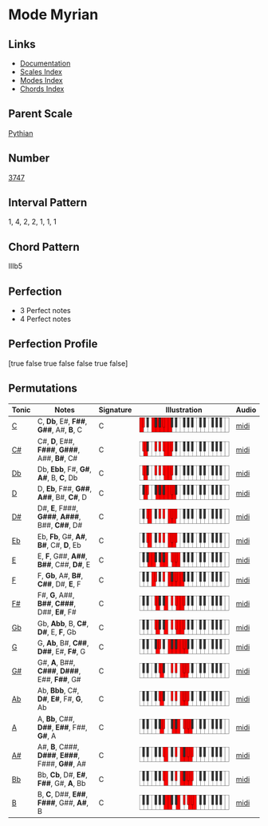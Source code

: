 # Mode Myrian

## Links

- [Documentation](README.md)
- [Scales Index](Scales.md)
- [Modes Index](Modes.md)
- [Chords Index](Chords.md)

## Parent Scale

[Pythian](ScalePythian.md)

## Number

[3747](https://ianring.com/musictheory/scales/3747)

## Interval Pattern

1, 4, 2, 2, 1, 1, 1

## Chord Pattern

IIIb5

## Perfection

- 3 Perfect notes
- 4 Perfect notes

## Perfection Profile

[true false true false false true false]

## Permutations

| Tonic | Notes | Signature | Illustration | Audio |
|-------|-------|-----------|--------------|-------|
| [C](ModeCNaturalMyrian.md) | C, **Db**, E#, **F##**, **G##**, A#, **B**, C | C | ![CNaturalMyrian](ModeCNaturalMyrian.png) | [midi](https://github.com/edipermadi/music/blob/main/docs/ModeCNaturalMyrian.mid?raw=true) |
| [C#](ModeCSharpMyrian.md) | C#, **D**, E##, **F###**, **G###**, A##, **B#**, C# | C | ![CSharpMyrian](ModeCSharpMyrian.png) | [midi](https://github.com/edipermadi/music/blob/main/docs/ModeCSharpMyrian.mid?raw=true) |
| [Db](ModeDFlatMyrian.md) | Db, **Ebb**, F#, **G#**, **A#**, B, **C**, Db | C | ![DFlatMyrian](ModeDFlatMyrian.png) | [midi](https://github.com/edipermadi/music/blob/main/docs/ModeDFlatMyrian.mid?raw=true) |
| [D](ModeDNaturalMyrian.md) | D, **Eb**, F##, **G##**, **A##**, B#, **C#**, D | C | ![DNaturalMyrian](ModeDNaturalMyrian.png) | [midi](https://github.com/edipermadi/music/blob/main/docs/ModeDNaturalMyrian.mid?raw=true) |
| [D#](ModeDSharpMyrian.md) | D#, **E**, F###, **G###**, **A###**, B##, **C##**, D# | C | ![DSharpMyrian](ModeDSharpMyrian.png) | [midi](https://github.com/edipermadi/music/blob/main/docs/ModeDSharpMyrian.mid?raw=true) |
| [Eb](ModeEFlatMyrian.md) | Eb, **Fb**, G#, **A#**, **B#**, C#, **D**, Eb | C | ![EFlatMyrian](ModeEFlatMyrian.png) | [midi](https://github.com/edipermadi/music/blob/main/docs/ModeEFlatMyrian.mid?raw=true) |
| [E](ModeENaturalMyrian.md) | E, **F**, G##, **A##**, **B##**, C##, **D#**, E | C | ![ENaturalMyrian](ModeENaturalMyrian.png) | [midi](https://github.com/edipermadi/music/blob/main/docs/ModeENaturalMyrian.mid?raw=true) |
| [F](ModeFNaturalMyrian.md) | F, **Gb**, A#, **B#**, **C##**, D#, **E**, F | C | ![FNaturalMyrian](ModeFNaturalMyrian.png) | [midi](https://github.com/edipermadi/music/blob/main/docs/ModeFNaturalMyrian.mid?raw=true) |
| [F#](ModeFSharpMyrian.md) | F#, **G**, A##, **B##**, **C###**, D##, **E#**, F# | C | ![FSharpMyrian](ModeFSharpMyrian.png) | [midi](https://github.com/edipermadi/music/blob/main/docs/ModeFSharpMyrian.mid?raw=true) |
| [Gb](ModeGFlatMyrian.md) | Gb, **Abb**, B, **C#**, **D#**, E, **F**, Gb | C | ![GFlatMyrian](ModeGFlatMyrian.png) | [midi](https://github.com/edipermadi/music/blob/main/docs/ModeGFlatMyrian.mid?raw=true) |
| [G](ModeGNaturalMyrian.md) | G, **Ab**, B#, **C##**, **D##**, E#, **F#**, G | C | ![GNaturalMyrian](ModeGNaturalMyrian.png) | [midi](https://github.com/edipermadi/music/blob/main/docs/ModeGNaturalMyrian.mid?raw=true) |
| [G#](ModeGSharpMyrian.md) | G#, **A**, B##, **C###**, **D###**, E##, **F##**, G# | C | ![GSharpMyrian](ModeGSharpMyrian.png) | [midi](https://github.com/edipermadi/music/blob/main/docs/ModeGSharpMyrian.mid?raw=true) |
| [Ab](ModeAFlatMyrian.md) | Ab, **Bbb**, C#, **D#**, **E#**, F#, **G**, Ab | C | ![AFlatMyrian](ModeAFlatMyrian.png) | [midi](https://github.com/edipermadi/music/blob/main/docs/ModeAFlatMyrian.mid?raw=true) |
| [A](ModeANaturalMyrian.md) | A, **Bb**, C##, **D##**, **E##**, F##, **G#**, A | C | ![ANaturalMyrian](ModeANaturalMyrian.png) | [midi](https://github.com/edipermadi/music/blob/main/docs/ModeANaturalMyrian.mid?raw=true) |
| [A#](ModeASharpMyrian.md) | A#, **B**, C###, **D###**, **E###**, F###, **G##**, A# | C | ![ASharpMyrian](ModeASharpMyrian.png) | [midi](https://github.com/edipermadi/music/blob/main/docs/ModeASharpMyrian.mid?raw=true) |
| [Bb](ModeBFlatMyrian.md) | Bb, **Cb**, D#, **E#**, **F##**, G#, **A**, Bb | C | ![BFlatMyrian](ModeBFlatMyrian.png) | [midi](https://github.com/edipermadi/music/blob/main/docs/ModeBFlatMyrian.mid?raw=true) |
| [B](ModeBNaturalMyrian.md) | B, **C**, D##, **E##**, **F###**, G##, **A#**, B | C | ![BNaturalMyrian](ModeBNaturalMyrian.png) | [midi](https://github.com/edipermadi/music/blob/main/docs/ModeBNaturalMyrian.mid?raw=true) |
